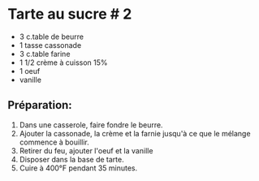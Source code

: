 # Tarte au sucre # 2

- 3 c.table de beurre
- 1 tasse cassonade
- 3 c.table farine
- 1 1/2 crème à cuisson 15%
- 1 oeuf
- vanille

## Préparation:

1. Dans une casserole, faire fondre le beurre.
2. Ajouter la cassonade, la crème et la farnie jusqu'à ce que le mélange commence à bouillir.
3. Retirer du feu, ajouter l'oeuf et la vanille
4. Disposer dans la base de tarte.
5. Cuire à 400°F pendant 35 minutes.
